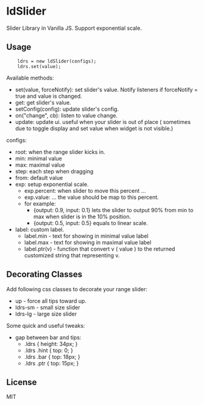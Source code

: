 # ldSlider

Slider Library in Vanilla JS. Support exponential scale.


## Usage

```
    ldrs = new ldSlider(configs);
    ldrs.set(value);
```

Available methods:

 * set(value, forceNotify): set slider's value. Notify listeners if forceNotify = true and value is changed.
 * get: get slider's value.
 * setConfig(config): update slider's config. 
 * on("change", cb): listen to value change.
 * update: update ui. useful when your slider is out of place ( sometimes due to toggle display and set value when widget is not visible.)


configs: 

 * root: when the range slider kicks in.
 * min: minimal value
 * max: maximal value
 * step: each step when dragging
 * from: default value
 * exp: setup exponential scale.
   - exp.percent: when slider to move this percent ...
   - exp.value: ... the value should be map to this percent. 
   - for example:
     - {output: 0.9, input: 0.1} lets the slider to output 90% from min to max when slider is in the 10% position.
     - {output: 0.5, input: 0.5} equals to linear scale.
 * label: custom label.
   - label.min - text for showing in minimal value label
   - label.max - text for showing in maximal value label
   - label.ptr(v) - function that convert v ( value ) to the returned customized string that representing v.


## Decorating Classes

Add following css classes to decorate your range slider:

 * up - force all tips toward up.
 * ldrs-sm - small size slider
 * ldrs-lg - large size slider


Some quick and useful tweaks:

 * gap between bar and tips:
   - .ldrs { height: 34px; }
   - .ldrs .hint { top: 0; }
   - .ldrs .bar { top: 18px; }
   - .ldrs .ptr { top: 15px; }


## License

MIT
